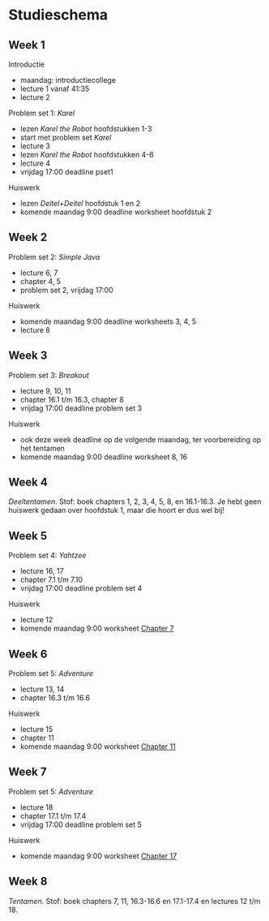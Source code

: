 # Studieschema

## Week 1

Introductie

* maandag: introductiecollege
* lecture 1 vanaf 41:35
* lecture 2

Problem set 1: *Karel*

* lezen *Karel the Robot* hoofdstukken 1-3
* start met problem set *Karel*
* lecture 3
* lezen *Karel the Robot* hoofdstukken 4-6
* lecture 4
* vrijdag 17:00 deadline pset1

Huiswerk

* lezen *Deitel+Deitel* hoofdstuk 1 en 2
* komende maandag 9:00 deadline worksheet hoofdstuk 2

## Week 2

Problem set 2: *Simple Java*

* lecture 6, 7
* chapter 4, 5
* problem set 2, vrijdag 17:00

Huiswerk

* komende maandag 9:00 deadline worksheets 3, 4, 5
* lecture 8

## Week 3

Problem set 3: *Breakout*

* lecture 9, 10, 11
* chapter 16.1 t/m 16.3, chapter 8
* vrijdag 17:00 deadline problem set 3

Huiswerk

* ook deze week deadline op de volgende maandag, ter voorbereiding op het tentamen
* komende maandag 9:00 deadline worksheet 8, 16

## Week 4

*Deeltentamen*. Stof: boek chapters 1, 2, 3, 4, 5, 8, en 16.1-16.3. Je hebt geen huiswerk gedaan over hoofdstuk 1, maar die hoort er dus wel bij!

## Week 5

Problem set 4: *Yahtzee*

* lecture 16, 17
* chapter 7.1 t/m 7.10
* vrijdag 17:00 deadline problem set 4

Huiswerk

* lecture 12
* komende maandag 9:00 worksheet [Chapter 7](/page/39)

## Week 6

Problem set 5: *Adventure*

* lecture 13, 14
* chapter 16.3 t/m 16.6

Huiswerk

* lecture 15
* chapter 11
* komende maandag 9:00 worksheet [Chapter 11](/page/40)

## Week 7

Problem set 5: *Adventure*

* lecture 18
* chapter 17.1 t/m 17.4
* vrijdag 17:00 deadline problem set 5

Huiswerk

* komende maandag 9:00 worksheet [Chapter 17](/page/41)

## Week 8

*Tentamen*. Stof: boek chapters 7, 11, 16.3-16.6 en 17.1-17.4 en lectures 12 t/m 18.